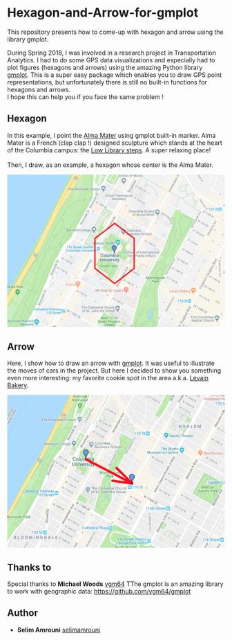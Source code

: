 # Hexagon-and-Arrow-for-gmplot

This repository presents how to come-up with hexagon and arrow using the library gmplot.

During Spring 2018, I was involved in a research project in Transportation Analytics. I had to do some GPS data visualizations and especially had to plot figures (hexagons and arrows) using the amazing Python library [gmplot](https://github.com/vgm64/gmplot). This is a super easy package which enables you to draw GPS point representations, but unfortunately there is still no built-in functions for hexagons and arrows. <br>
I hope this can help you if you face the same problem ! 

## Hexagon

In this example, I point the [Alma Mater](https://en.wikipedia.org/wiki/Alma_Mater_(New_York_sculpture) ) using gmplot built-in marker. Alma Mater is a French (clap clap !) designed sculpture which stands at the heart of the Columbia campus: the [Low Library steps](http://www.wikicu.com/Low_Library_stepsAnd). A super relaxing place! <br><br>
Then, I draw, as an example, a hexagon whose center is the Alma Mater. 

![Hexagon Example](hexagon.png)

## Arrow

Here, I show how to draw an arrow with [gmplot](https://github.com/vgm64/gmplot). It was useful to illustrate the moves of cars in the project. But here I decided to show you something even more interesting: my favorite cookie spot in the area a.k.a. [Levain Bakery](https://www.levainbakery.com/). 

![Arrow Example](arrow.png)

## Thanks to

Special thanks to **Michael Woods** [vgm64](https://github.com/vgm64)
TThe gmplot is an amazing library to work with geographic data: https://github.com/vgm64/gmplot


## Author

* **Selim Amrouni** [selimamrouni](https://github.com/selimamrouni)





